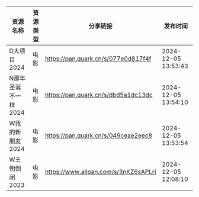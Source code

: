 | 资源名称         | 资源类型 | 分享链接                                 | 发布时间                |
| ------------ | ---- | ------------------------------------ | ------------------- |
| D大项目2024     | 电影   | https://pan.quark.cn/s/077e0d817f4f  | 2024-12-05 13:53:43 |
| N那年圣诞不一样2024 | 电影   | https://pan.quark.cn/s/dbd5a1dc13dc  | 2024-12-05 13:54:10 |
| W我的新朋友2024   | 电影   | https://pan.quark.cn/s/049ceae2eec8  | 2024-12-05 13:53:54 |
| W王朝倒闭2023    | 电影   | https://www.alipan.com/s/3nKZ6sAPLrj | 2024-12-05 12:08:10 |
